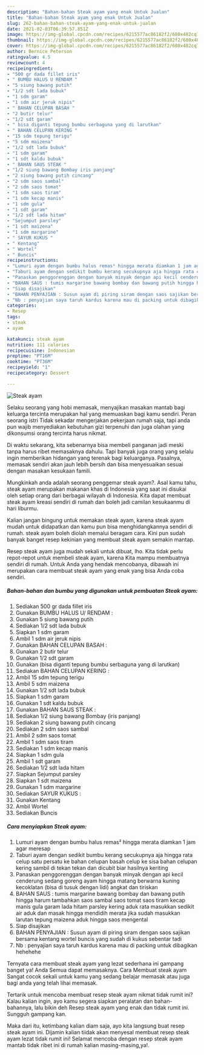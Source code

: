 ```yaml
---
description: "Bahan-bahan Steak ayam yang enak Untuk Jualan"
title: "Bahan-bahan Steak ayam yang enak Untuk Jualan"
slug: 262-bahan-bahan-steak-ayam-yang-enak-untuk-jualan
date: 2021-02-03T06:39:57.851Z
image: https://img-global.cpcdn.com/recipes/6215577ac86182f2/680x482cq70/steak-ayam-foto-resep-utama.jpg
thumbnail: https://img-global.cpcdn.com/recipes/6215577ac86182f2/680x482cq70/steak-ayam-foto-resep-utama.jpg
cover: https://img-global.cpcdn.com/recipes/6215577ac86182f2/680x482cq70/steak-ayam-foto-resep-utama.jpg
author: Bernice Peterson
ratingvalue: 4.5
reviewcount: 4
recipeingredient:
- "500 gr dada fillet iris"
- " BUMBU HALUS U RENDAM "
- "5 siung bawang putih"
- "1/2 sdt lada bubuk"
- "1 sdm garam"
- "1 sdm air jeruk nipis"
- " BAHAN CELUPAN BASAH "
- "2 butir telur"
- "1/2 sdt garam"
- " bisa diganti tepung bumbu serbaguna yang di larutkan"
- " BAHAN CELUPAN KERING "
- "15 sdm tepung terigu"
- "5 sdm maizena"
- "1/2 sdt lada bubuk"
- "1 sdm garam"
- "1 sdt kaldu bubuk"
- " BAHAN SAUS STEAK "
- "1/2 siung bawang Bombay iris panjang"
- "2 siung bawang putih cincang"
- "2 sdm saos sambal"
- "2 sdm saos tomat"
- "1 sdm saos tiram"
- "1 sdm kecap manis"
- "1 sdm gula"
- "1 sdt garam"
- "1/2 sdt lada hitam"
- "Sejumput parsley"
- "1 sdt maizena"
- "1 sdm margarine"
- " SAYUR KUKUS "
- " Kentang"
- " Wortel"
- " Buncis"
recipeinstructions:
- "Lumuri ayam dengan bumbu halus remas² hingga merata diamkan 1 jam agar meresap"
- "Taburi ayam dengan sedikit bumbu kerang secukupnya aja hingga rata celup satu persatu ke bahan celupan basah celup ke sisa bahan celupan kering sambil di tekan tekan dan dicubit biar hasilnya keriting"
- "Panaskan penggorenggan dengan banyak minyak dengan api kecil cenderung sedang goreng ayam hingga matang berwarna kuning kecoklatan (bisa di tusuk dengan lidi) angkat dan tiriskan"
- "BAHAN SAUS : tumis margarine bawang bombay dan bawang putih hingga harum tambahkan saos sambal saos tomat saos tiram kecap manis gula garam lada hitam parsley kering aduk rata masukkan sedikit air aduk dan masak hingga mendidih merata jika sudah masukkan larutan tepung maizena aduk hingga saos mengental"
- "Siap disajikan"
- "BAHAN PENYAJIAN : Susun ayam di piring siram dengan saos sajikan bersama kentang wortel buncis yang sudah di kukus sebentar tadi"
- "Nb : penyajian saya taruh kardus karena mau di packing untuk dibagikan hehehehe"
categories:
- Resep
tags:
- steak
- ayam

katakunci: steak ayam 
nutrition: 111 calories
recipecuisine: Indonesian
preptime: "PT16M"
cooktime: "PT36M"
recipeyield: "1"
recipecategory: Dessert

---
```



![Steak ayam](https://img-global.cpcdn.com/recipes/6215577ac86182f2/680x482cq70/steak-ayam-foto-resep-utama.jpg)

Selaku seorang yang hobi memasak, menyajikan masakan mantab bagi keluarga tercinta merupakan hal yang memuaskan bagi kamu sendiri. Peran seorang istri Tidak sekadar mengerjakan pekerjaan rumah saja, tapi anda pun wajib menyediakan kebutuhan gizi terpenuhi dan juga olahan yang dikonsumsi orang tercinta harus nikmat.

Di waktu  sekarang, kita sebenarnya bisa membeli panganan jadi meski tanpa harus ribet memasaknya dahulu. Tapi banyak juga orang yang selalu ingin memberikan hidangan yang terenak bagi keluarganya. Pasalnya, memasak sendiri akan jauh lebih bersih dan bisa menyesuaikan sesuai dengan masakan kesukaan famili. 



Mungkinkah anda adalah seorang penggemar steak ayam?. Asal kamu tahu, steak ayam merupakan makanan khas di Indonesia yang saat ini disukai oleh setiap orang dari berbagai wilayah di Indonesia. Kita dapat membuat steak ayam kreasi sendiri di rumah dan boleh jadi camilan kesukaanmu di hari liburmu.

Kalian jangan bingung untuk memakan steak ayam, karena steak ayam mudah untuk didapatkan dan kamu pun bisa menghidangkannya sendiri di rumah. steak ayam boleh diolah memalui beragam cara. Kini pun sudah banyak banget resep kekinian yang membuat steak ayam semakin mantap.

Resep steak ayam juga mudah sekali untuk dibuat, lho. Kita tidak perlu repot-repot untuk membeli steak ayam, karena Kita mampu membuatnya sendiri di rumah. Untuk Anda yang hendak mencobanya, dibawah ini merupakan cara membuat steak ayam yang enak yang bisa Anda coba sendiri.

<!--inarticleads1-->

##### Bahan-bahan dan bumbu yang digunakan untuk pembuatan Steak ayam:

1. Sediakan 500 gr dada fillet iris
1. Gunakan  BUMBU HALUS U/ RENDAM :
1. Gunakan 5 siung bawang putih
1. Sediakan 1/2 sdt lada bubuk
1. Siapkan 1 sdm garam
1. Ambil 1 sdm air jeruk nipis
1. Gunakan  BAHAN CELUPAN BASAH :
1. Gunakan 2 butir telur
1. Gunakan 1/2 sdt garam
1. Gunakan  (bisa diganti tepung bumbu serbaguna yang di larutkan)
1. Sediakan  BAHAN CELUPAN KERING :
1. Ambil 15 sdm tepung terigu
1. Ambil 5 sdm maizena
1. Gunakan 1/2 sdt lada bubuk
1. Siapkan 1 sdm garam
1. Gunakan 1 sdt kaldu bubuk
1. Gunakan  BAHAN SAUS STEAK :
1. Sediakan 1/2 siung bawang Bombay (iris panjang)
1. Sediakan 2 siung bawang putih cincang
1. Sediakan 2 sdm saos sambal
1. Ambil 2 sdm saos tomat
1. Ambil 1 sdm saos tiram
1. Sediakan 1 sdm kecap manis
1. Siapkan 1 sdm gula
1. Ambil 1 sdt garam
1. Sediakan 1/2 sdt lada hitam
1. Siapkan Sejumput parsley
1. Siapkan 1 sdt maizena
1. Gunakan 1 sdm margarine
1. Sediakan  SAYUR KUKUS :
1. Gunakan  Kentang
1. Ambil  Wortel
1. Sediakan  Buncis




<!--inarticleads2-->

##### Cara menyiapkan Steak ayam:

1. Lumuri ayam dengan bumbu halus remas² hingga merata diamkan 1 jam agar meresap
1. Taburi ayam dengan sedikit bumbu kerang secukupnya aja hingga rata celup satu persatu ke bahan celupan basah celup ke sisa bahan celupan kering sambil di tekan tekan dan dicubit biar hasilnya keriting
1. Panaskan penggorenggan dengan banyak minyak dengan api kecil cenderung sedang goreng ayam hingga matang berwarna kuning kecoklatan (bisa di tusuk dengan lidi) angkat dan tiriskan
1. BAHAN SAUS : tumis margarine bawang bombay dan bawang putih hingga harum tambahkan saos sambal saos tomat saos tiram kecap manis gula garam lada hitam parsley kering aduk rata masukkan sedikit air aduk dan masak hingga mendidih merata jika sudah masukkan larutan tepung maizena aduk hingga saos mengental
1. Siap disajikan
1. BAHAN PENYAJIAN : Susun ayam di piring siram dengan saos sajikan bersama kentang wortel buncis yang sudah di kukus sebentar tadi
1. Nb : penyajian saya taruh kardus karena mau di packing untuk dibagikan hehehehe




Ternyata cara membuat steak ayam yang lezat sederhana ini gampang banget ya! Anda Semua dapat memasaknya. Cara Membuat steak ayam Sangat cocok sekali untuk kamu yang sedang belajar memasak atau juga bagi anda yang telah lihai memasak.

Tertarik untuk mencoba membuat resep steak ayam nikmat tidak rumit ini? Kalau kalian ingin, ayo kamu segera siapkan peralatan dan bahan-bahannya, lalu bikin deh Resep steak ayam yang enak dan tidak rumit ini. Sungguh gampang kan. 

Maka dari itu, ketimbang kalian diam saja, ayo kita langsung buat resep steak ayam ini. Dijamin kalian tiidak akan menyesal membuat resep steak ayam lezat tidak rumit ini! Selamat mencoba dengan resep steak ayam mantab tidak ribet ini di rumah kalian masing-masing,ya!.

